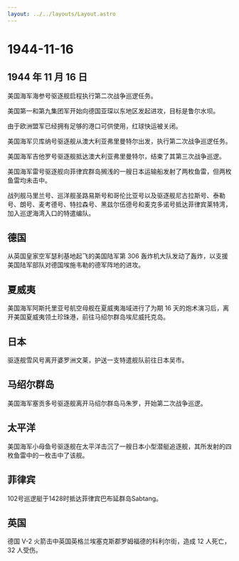```yaml
---
layout: ../../layouts/Layout.astro
---
```


# 1944-11-16

## 1944 年 11 月 16 日

美国海军海参号驱逐舰启程执行第二次战争巡逻任务。

美国第一和第九集团军开始向德国亚琛以东地区发起进攻，目标是鲁尔水坝。

由于欧洲盟军已经拥有足够的港口可供使用，红球快运被关闭。

美国海军贝库纳号驱逐舰从澳大利亚弗里曼特尔出发，执行第二次战争巡逻任务。

美国海军吉他罗号驱逐舰抵达澳大利亚弗里曼特尔，结束了其第三次战争巡逻。

美国海军雷号驱逐舰向菲律宾群岛搁浅的一艘日本运输船发射了两枚鱼雷，但两枚鱼雷均未击中。

战列舰马里兰号、巡洋舰圣路易斯号和哥伦比亚号以及驱逐舰尼古拉斯号、泰勒号、朗号、麦考德号、特拉森号、黑兹尔伍德号和麦克多诺号抵达菲律宾莱特湾，加入巡逻海湾入口的特遣编队。

## 德国

从英国皇家空军瑟利基地起飞的美国陆军第 306
轰炸机大队发动了轰炸，以支援美国陆军部队对德国埃施韦勒的德军阵地的进攻。

## 夏威夷

美国海军阿斯托里亚号航空母舰在夏威夷海域进行了为期 16
天的炮术演习后，离开美国夏威夷领土珍珠港，前往马绍尔群岛埃尼威托克岛。

## 日本

驱逐舰雪风号离开婆罗洲文莱，护送一支特遣舰队前往日本吴市。

## 马绍尔群岛

美国海军塞贡多号驱逐舰离开马绍尔群岛马朱罗，开始第二次战争巡逻。

## 太平洋

美国海军小母鱼号驱逐舰在太平洋击沉了一艘日本小型潜艇追逐舰，其所发射的四枚鱼雷中的一枚击中了该舰。

## 菲律宾

102号巡逻艇于1428时抵达菲律宾巴布延群岛Sabtang。

## 英国

德国 V-2 火箭击中英国英格兰埃塞克斯郡罗姆福德的科利尔街，造成 12
人死亡，32 人受伤。